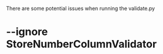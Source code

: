 There are some potential issues when running the validate.py

# --ignore StoreNumberColumnValidator
